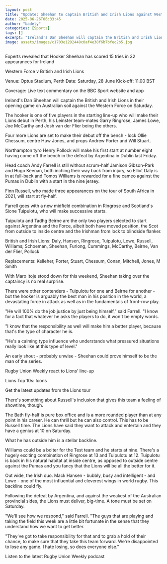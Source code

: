 ```yaml
---
layout: post
title: "Update: Sheehan to captain British and Irish Lions against Western Force"
date: 2025-06-26T06:33:45
author: "badely"
categories: [Sports]
tags: []
excerpt: "Ireland's Dan Sheehan will captain the British and Irish Lions in their opening game on Australian soil against the Western Force on Saturday."
image: assets/images/c1703e1292448c0af4e38f6b7bfec2b5.jpg
---
```


Experts revealed that Hooker Sheehan has scored 15 tries in 32 appearances for Ireland

Western Force v British and Irish Lions

Venue: Optus Stadium, Perth Date: Saturday, 28 June Kick-off: 11.00 BST

Coverage: Live text commentary on the BBC Sport website and app

Ireland's Dan Sheehan will captain the British and Irish Lions in their opening game on Australian soil against the Western Force on Saturday.

The hooker is one of five players in the starting line-up who will make their Lions debut in Perth, his Leinster team-mates Garry Ringrose, James Lowe, Joe McCarthy and Josh van der Flier being the others.

Four more Lions are set to make their debut off the bench - lock Ollie Chessum, centre Huw Jones, and props Andrew Porter and Will Stuart. 

Northampton tyro Henry Pollock will make his first start at number eight having come off the bench in the defeat by Argentina in Dublin last Friday. 

Head coach Andy Farrell is still without scrum-half Jamison Gibson-Park and Hugo Keenan, both inching their way back from injury, so Elliot Daly is in at full-back and Tomos Williams is rewarded for a fine cameo against the Pumas in Dublin with a start in the nine jersey.

Finn Russell, who made three appearances on the tour of South Africa in 2021, will start at fly-half.

Farrell goes with a new midfield combination in Ringrose and Scotland's Sione Tuipulotu, who will make successive starts.

Tuipulotu and Tadhg Beirne are the only two players selected to start against Argentina and the Force, albeit both have moved position, the Scot from outside to inside centre and the Irishman from lock to blindside flanker.

British and Irish Lions: Daly, Hansen, Ringrose, Tuipulotu, Lowe, Russell, Williams; Schoeman, Sheehan, Furlong, Cummings, McCarthy, Beirne, Van der Flier, Pollock

Replacements: Kelleher, Porter, Stuart, Chessum, Conan, Mitchell, Jones, M Smith 

With Maro Itoje stood down for this weekend, Sheehan taking over the captaincy is no real surprise. 

There were other contenders - Tuipulotu for one and Beirne for another - but the hooker is arguably the best man in his position in the world, a devastating force in attack as well as in the fundamentals of front-row play.

"He will 100% do the job justice by just being himself," said Farrell. "I know for a fact that whatever he asks the players to do, it won't be empty words.

"I know that the responsibility as well will make him a better player, because that's the type of character he is. 

"He's a calming type influence who understands what pressured situations really look like at this type of level."

An early shout - probably unwise - Sheehan could prove himself to be the man of the series.

Rugby Union Weekly react to Lions' line-up

Lions Top 10s: Icons

Get the latest updates from the Lions tour

There's something about Russell's inclusion that gives this team a feeling of showtime, though. 

The Bath fly-half is pure box office and is a more rounded player than at any point in his career. He can thrill but he can also control. This has to be Russell time. The Lions have said they want to attack and entertain and they have a genius at 10 on Saturday.

What he has outside him is a stellar backline. 

Williams could be a bolter for the Test team and he starts at nine. There's a hugely exciting combination of Ringrose at 13 and Tuipulotu at 12. Tuipulotu is back in his natural habitat at inside centre, as opposed to outside centre against the Pumas and you fancy that the Lions will be all the better for it.

Out wide, the Irish duo. Mack Hansen - bubbly, busy and intelligent - and Lowe - one of the most influential and cleverest wings in world rugby. This backline could fly.

Following the defeat by Argentina, and against the weakest of the Australian provincial sides, the Lions must deliver, big-time. A tone must be set on Saturday.

"We'll see how we respond," said Farrell. "The guys that are playing and taking the field this week are a little bit fortunate in the sense that they understand how we want to get better.

"They've got to take responsibility for that and to grab a hold of their chance, to make sure that they take this team forward. We're disappointed to lose any game. I hate losing, so does everyone else."

Listen to the latest Rugby Union Weekly podcast

